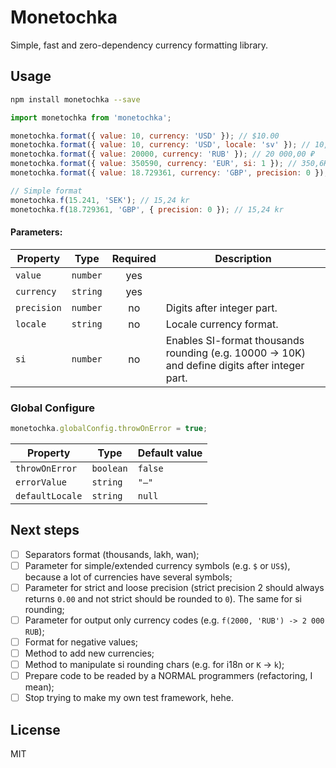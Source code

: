 # Monetochka

Simple, fast and zero-dependency currency formatting library.

## Usage

```bash
npm install monetochka --save
```

```javascript
import monetochka from 'monetochka';

monetochka.format({ value: 10, currency: 'USD' }); // $10.00
monetochka.format({ value: 10, currency: 'USD', locale: 'sv' }); // 10,00 $
monetochka.format({ value: 20000, currency: 'RUB' }); // 20 000,00 ₽
monetochka.format({ value: 350590, currency: 'EUR', si: 1 }); // 350,6K € 
monetochka.format({ value: 18.729361, currency: 'GBP', precision: 0 }); // £19

// Simple format
monetochka.f(15.241, 'SEK'); // 15,24 kr
monetochka.f(18.729361, 'GBP', { precision: 0 }); // 15,24 kr
```

#### Parameters:

| Property    | Type   | Required | Description |
| ----------- | ------ | :------: | ----------- |
| `value`     | `number` | yes      |
| `currency`  | `string` | yes      |
| `precision` | `number` | no       | Digits after integer part.
| `locale`    | `string` | no       | Locale currency format.
| `si`        | `number` | no       | Enables SI-format thousands rounding (e.g. 10000 -> 10K) and define digits after integer part.

### Global Configure

```javascript
monetochka.globalConfig.throwOnError = true;
```

| Property      | Type    | Default value |
| ------------- | ------- | ------------- |
| `throwOnError`  | `boolean` | `false`         |
| `errorValue`    | `string`  | `"—"`           |
| `defaultLocale` | `string`  | `null`          |

## Next steps

- [ ] Separators format (thousands, lakh, wan);
- [ ] Parameter for simple/extended currency symbols (e.g. `$` or `US$`), because a lot of currencies have several symbols;
- [ ] Parameter for strict and loose precision (strict precision 2 should always returns `0.00` and not strict should be rounded to `0`). The same for si rounding;
- [ ] Parameter for output only currency codes (e.g. `f(2000, 'RUB') -> 2 000 RUB`);
- [ ] Format for negative values;
- [ ] Method to add new currencies;
- [ ] Method to manipulate si rounding chars (e.g. for i18n or `K` -> `k`);
- [ ] Prepare code to be readed by a NORMAL programmers (refactoring, I mean);
- [ ] Stop trying to make my own test framework, hehe.

## License

MIT
